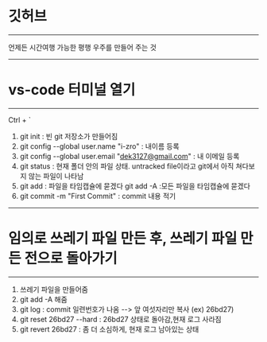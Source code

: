 # 깃허브

---

언제든 시간여행 가능한 평행 우주를 만들어 주는 것

---

# vs-code 터미널 열기

---

Ctrl + `

1. git init : 빈 git 저장소가 만들어짐
1. git config --global user.name "i-zro" : 내이름 등록
1. git config --global user.email "dek3127@gmail.com" : 내 이메일 등록
1. git status : 현재 폴더 안의 파일 상태. untracked file이라고 git에서 아직 쳐다보지 않는 파일이 나타남
1. git add : 파일을 타임캡슐에 묻겠다
   git add -A :모든 파일을 타임캡슐에 묻겠다
1. git commit -m "First Commit" : commit 내용 적기

---

# 임의로 쓰레기 파일 만든 후, 쓰레기 파일 만든 전으로 돌아가기

---

1. 쓰레기 파일을 만들어줌
1. git add -A 해줌
1. git log : commit 일련번호가 나옴 --> 앞 여섯자리만 복사 (ex) 26bd27)
1. git reset 26bd27 --hard : 26bd27 상태로 돌아감,현재 로그 사라짐
1. git revert 26bd27 : 좀 더 소심하게, 현재 로그 남아있는 상태
